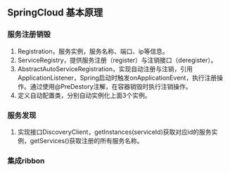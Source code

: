 ## SpringCloud 基本原理
### 服务注册销毁
1. Registration，服务实例，服务名称、端口、ip等信息。
2. ServiceRegistry，提供服务注册（register）与注销接口（deregister）。
3. AbstractAutoServiceRegistration，实现自动注册与注销，引用ApplicationListener<WebServletInitializedEvent>，Spring启动时触发onApplicationEvent，执行注册操作。通过使用@PreDestory注解，在容器销毁时执行注销操作。
4. 定义自动配置类，分别自动实例化上面3个实例。
### 服务发现
1. 实现接口DiscoveryClient，getInstances(serviceId)获取对应id的服务实例，getServices()获取注册的所有服务名称。
### 集成ribbon

